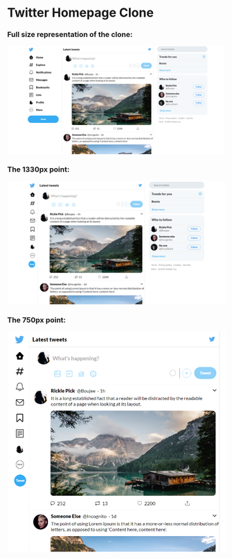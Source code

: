 # Twitter Homepage Clone

<h3> Full size representation of the clone: </h3>

<img src="images/Twitter_full_size.PNG" alt="twitter_full" width="600px"/>

<h3> The 1330px point: </h3>

<img src="images/twitter_1330px.PNG" alt="twitter_1330" width="600px"/>

<h3> The 750px point: </h3>

<img src="images/twitter_750px.PNG" alt="twitter_750" width="600px"/>
